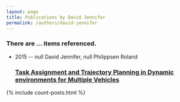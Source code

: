 ```yaml
---
layout: page
title: Publications by David Jennifer
permalink: /authors/david-jennifer
---
```


<h3 id="number-posts">There are ... items referenced.</h3>
<ul class="post-list">
<li><span class='post-meta'>2015 -- null David Jennifer, null Philippsen Roland</span><h3><a class='post-link' href="{{ site.baseurl }}/task-assignment-and-trajectory-planning-in-dynamic-environments-for-multiple-vehicles">Task Assignment and Trajectory Planning in Dynamic environments for Multiple Vehicles</a></h3></li>

</ul>
{% include count-posts.html %}
